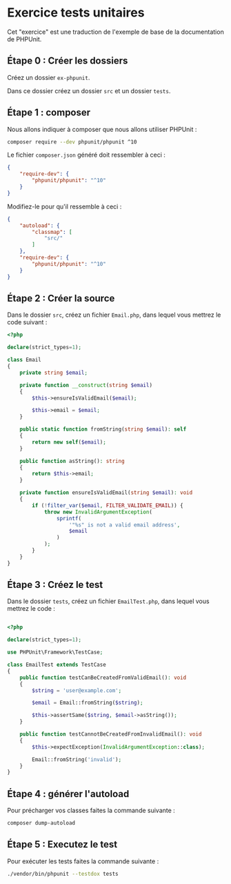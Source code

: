 # Exercice tests unitaires

Cet "exercice" est une traduction de l'exemple de base de la documentation de PHPUnit.

## Étape 0 : Créer les dossiers

Créez un dossier `ex-phpunit`.

Dans ce dossier créez un dossier `src` et un dossier `tests`.

## Étape 1 : composer

Nous allons indiquer à composer que nous allons utiliser PHPUnit :

```sh
composer require --dev phpunit/phpunit ^10
```

Le fichier `composer.json` généré doit ressembler à ceci :

```json
{
    "require-dev": {
        "phpunit/phpunit": "^10"
    }
}
```

Modifiez-le pour qu'il ressemble à ceci :

```json
{
    "autoload": {
        "classmap": [
            "src/"
        ]
    },
    "require-dev": {
        "phpunit/phpunit": "^10"
    }
}
```

## Étape 2 : Créer la source

Dans le dossier `src`, créez un fichier `Email.php`, dans lequel vous mettrez le code suivant :

```php
<?php 

declare(strict_types=1);

class Email
{
    private string $email;

    private function __construct(string $email)
    {
        $this->ensureIsValidEmail($email);

        $this->email = $email;
    }

    public static function fromString(string $email): self
    {
        return new self($email);
    }

    public function asString(): string
    {
        return $this->email;
    }

    private function ensureIsValidEmail(string $email): void
    {
        if (!filter_var($email, FILTER_VALIDATE_EMAIL)) {
            throw new InvalidArgumentException(
                sprintf(
                    '"%s" is not a valid email address',
                    $email
                )
            );
        }
    }
}
```

## Étape 3 : Créez le test

Dans le dossier `tests`, créez un fichier `EmailTest.php`, dans lequel vous mettrez le code :

```php

<?php 

declare(strict_types=1);

use PHPUnit\Framework\TestCase;

class EmailTest extends TestCase
{
    public function testCanBeCreatedFromValidEmail(): void
    {
        $string = 'user@example.com';

        $email = Email::fromString($string);

        $this->assertSame($string, $email->asString());
    }

    public function testCannotBeCreatedFromInvalidEmail(): void
    {
        $this->expectException(InvalidArgumentException::class);

        Email::fromString('invalid');
    }
}

```
## Étape 4 : générer l'autoload

Pour précharger vos classes faites la commande suivante :

```sh
composer dump-autoload
```

## Étape 5 : Executez le test

Pour exécuter les tests faites la commande suivante :

```sh
./vendor/bin/phpunit --testdox tests
```